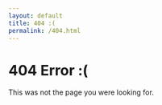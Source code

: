 ```yaml
---
layout: default
title: 404 :(
permalink: /404.html
---
```


# 404 Error :(

This was not the page you were looking for.
